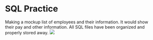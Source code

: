 # SQL Practice
Making a mockup list of employees and their information. It would show their pay and other information.
All SQL files have been organized and properly stored away.
<img src=".https://github.com/shades9a/Employee_SQL/blob/main/Capture.PNG">
